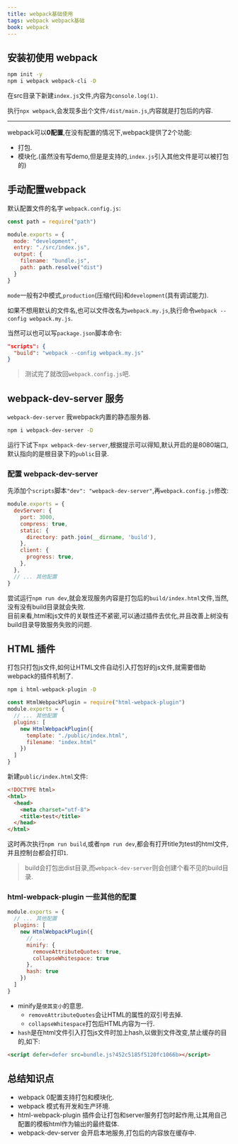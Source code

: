 ```yaml
---
title: webpack基础使用
tags: webpack webpack基础
book: webpack
---
```

## 安装初使用 webpack

```sh
npm init -y
npm i webpack webpack-cli -D
```

在src目录下新建`index.js`文件,内容为`console.log(1)`.

执行`npx webpack`,会发现多出个文件`/dist/main.js`,内容就是打包后的内容.

---

webpack可以**0配置**,在没有配置的情况下,webpack提供了2个功能:
* 打包.  
* 模块化.(虽然没有写demo,但是是支持的,`index.js`引入其他文件是可以被打包的)

## 手动配置webpack

默认配置文件的名字 `webpack.config.js`:

```js
const path = require("path")

module.exports = {
  mode: "development",
  entry: "./src/index.js",
  output: {
    filename: "bundle.js",
    path: path.resolve("dist")
  }
}
```

`mode`一般有2中模式,`production`(压缩代码)和`development`(具有调试能力).

如果不想用默认的文件名,也可以文件改名为`webpack.my.js`,执行命令`webpack --config webpack.my.js`.

当然可以也可以写`package.json`脚本命令:

```json
"scripts": {
  "build": "webpack --config webpack.my.js"
}
```

> 测试完了就改回`webpack.config.js`吧.

## webpack-dev-server 服务

`webpack-dev-server` 我webpack内置的静态服务器.

```sh
npm i webpack-dev-server -D
```

运行下试下`npx webpack-dev-server`,根据提示可以得知,默认开启的是8080端口,默认指向的是根目录下的`public`目录.

### 配置 webpack-dev-server

先添加个`scripts`脚本`"dev": "webpack-dev-server"`,再`webpack.config.js`修改:

```js
module.exports = {
  devServer: {
    port: 3000,
    compress: true,
    static: {
      directory: path.join(__dirname, 'build'),
    },
    client: {
      progress: true,
    },
  },
  // ... 其他配置
}
```

尝试运行`npm run dev`,就会发现服务内容是打包后的`build/index.html`文件,当然,没有没有build目录就会失败.  
目前来看,html和js文件的关联性还不紧密,可以通过插件去优化,并且改善上树没有build目录导致服务失败的问题.

## HTML 插件

打包只打包js文件,如何让HTML文件自动引入打包好的js文件,就需要借助webpack的插件机制了.

```sh
npm i html-webpack-plugin -D
```

```js
const HtmlWebpackPlugin = require("html-webpack-plugin")
module.exports = {
  // ... 其他配置
  plugins: [
    new HtmlWebpackPlugin({ 
      template: "./public/index.html",
      filename: "index.html"
    })
  ]
}
```

新建`public/index.html`文件:

```html
<!DOCTYPE html>
<html>
  <head>
    <meta charset="utf-8">
    <title>test</title>
  </head>
</html>
```

这时再次执行`npm run build`,或者`npm run dev`,都会有打开title为test的html文件,并且控制台都会打印`1`.

> build会打包出dist目录,而`webpack-dev-server`则会创建个看不见的build目录.

### html-webpack-plugin 一些其他的配置

```js
module.exports = {
  // ... 其他配置
  plugins: [
    new HtmlWebpackPlugin({ 
      // ...
      minify: {
        removeAttributeQuotes: true,
        collapseWhitespace: true
      },
      hash: true
    })
  ]
}
```

* minify是`使其变小`的意思.
  * `removeAttributeQuotes`会让HTML的属性的双引号去掉.
  * `collapseWhitespace`打包后HTML内容为一行.
* `hash`是在html文件引入打包js文件时加上hash,以做到文件改变,禁止缓存的目的,如下:
```html
<script defer=defer src=bundle.js?452c5185f5120fc1066b></script>
```

## 总结知识点

* webpack 0配置支持打包和模块化.
* webpack 模式有开发和生产环境.
* html-webpack-plugin 插件会让打包和server服务打包时起作用,让其用自己配置的模板html作为输出的最终载体.
* webpack-dev-server 会开启本地服务,打包后的内容放在缓存中.